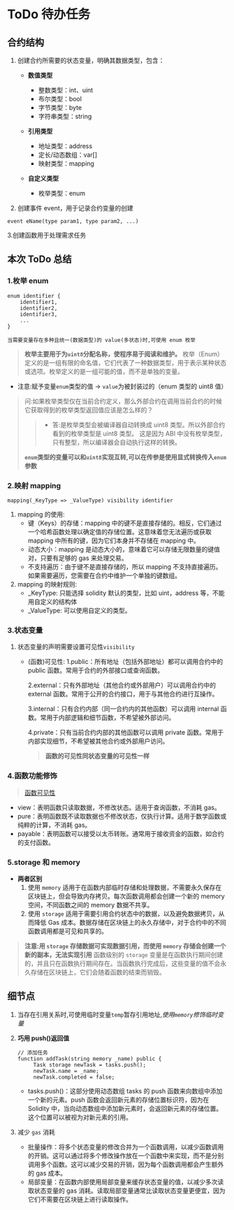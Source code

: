 # ToDo 待办任务

<!-- markdownlint-disable MD047 -->

## 合约结构

1. 创建合约所需要的状态变量，明确其数据类型，包含：

   - **数值类型**

     - 整数类型：int、uint
     - 布尔类型：bool
     - 字节类型：byte
     - 字符串类型：string

   - **引用类型**
     - 地址类型：address
     - 定长/动态数组：var[]
     - 映射类型：mapping
   - **自定义类型**
     - 枚举类型：enum

2. 创建事件 event，用于记录合约变量的创建

```solidity
event eName(type param1, type param2, ...)
```

3.创建函数用于处理需求任务

## 本次 ToDo 总结

### 1.枚举 enum

```solidity
enum identifier {
    identifier1,
    identifier2,
    identifier3,
    ...
}
```

```text
当需要变量存在多种且统一(数据类型)的 value(多状态)时,可使用 enum 枚举
```

> **枚举主要用于为`uint8`分配名称，使程序易于阅读和维护。**
> 枚举（Enum）定义的是一组有限的命名值，它们代表了一种数据类型，用于表示某种状态或选项。枚举定义的是一组可能的值，而不是单独的变量。

- 注意:赋予变量`enum`类型的值 -> `value`为被封装过的（enum 类型的 uint8 值）

> 问:如果枚举类型仅在当前合约定义，那么外部合约在调用当前合约的时候它获取得到的枚举类型返回值应该是怎么样的？
>
> > - 答:是枚举类型会被编译器自动转换成 uint8 类型。所以外部合约看到的枚举类型是 uint8 类型。
> >   这是因为 ABI 中没有枚举类型，只有整型，所以编译器会自动执行这样的转换。
>
> **`enum`类型的变量可以和`uint8`实现互转,可以在传参是使用显式转换传入`enum`参数**

### 2.映射 mapping

```solidity
mapping(_KeyType => _ValueType) visibility identifier
```

1. mapping 的使用:
   - 键（Keys）的存储：mapping 中的键不是直接存储的。相反，它们通过一个哈希函数处理以确定值的存储位置。这意味着您无法遍历或获取 mapping 中所有的键，因为它们本身并不存储在 mapping 中。
   - 动态大小：mapping 是动态大小的，意味着它可以存储无限数量的键值对，只要有足够的 gas 来处理交易。
   - 不支持遍历：由于键不是直接存储的，所以 mapping 不支持直接遍历。如果需要遍历，您需要在合约中维护一个单独的键数组。
2. mapping 的映射规则:
   - \_KeyType: 只能选择 solidity 默认的类型，比如 uint，address 等，不能用自定义的结构体
   - \_ValueType: 可以使用自定义的类型。

### 3.状态变量

1. 状态变量的声明需要设置可见性`visibility`

   - <sapn id="visibility">(函数)可见性</sapn>:
     1.public：所有地址（包括外部地址）都可以调用合约中的 public 函数。常用于合约的外部接口或查询函数。

     2.external：只有外部地址（其他合约或外部用户）可以调用合约中的 external 函数。常用于公开的合约接口，用于与其他合约进行互操作。

     3.internal：只有合约内部（同一合约内的其他函数）可以调用 internal 函数。常用于内部逻辑和细节函数，不希望被外部访问。

     4.private：只有当前合约内部的其他函数可以调用 private 函数。常用于内部实现细节，不希望被其他合约或外部用户访问。

     > **函数的可见性同状态变量的可见性一样**

### 4.函数功能修饰

> [函数可见性](#visibility)

- view：表明函数只读取数据，不修改状态。适用于查询函数，不消耗 gas。
- pure：表明函数既不读取数据也不修改状态，仅执行计算。适用于数学函数或纯粹的计算，不消耗 gas。
- payable：表明函数可以接受以太币转账。通常用于接收资金的函数，如合约的支付函数。

### 5.storage 和 memory

- **两者区别**
  1. 使用 `memory` 适用于在函数内部临时存储和处理数据，不需要永久保存在区块链上，但会导致内存拷贝。每次函数调用都会创建一个新的 memory 空间，不同函数之间的 memory 数据不共享。
  2. 使用 `storage` 适用于需要引用合约状态中的数据，以及避免数据拷贝，从而降低 Gas 成本。数据存储在区块链上的永久存储中，对于合约中的不同函数调用都是可见和共享的。

> **注意:用 `storage` 存储数据可实现数据引用，而使用 `memory` 存储会创建一个新的副本，无法实现引用**
> 函数级别的 `storage` 变量是在函数执行期间创建的，并且只在函数执行期间存在。当函数执行完成后，这些变量的值不会永久存储在区块链上，它们会随着函数的结束而销毁。

## 细节点

1. 当存在引用关系时,可使用临时变量`temp`暂存引用地址,_使用`memory`修饰临时变量_
2. **巧用 push()返回值**

   ```solidity
   // 添加任务
   function addTask(string memory _name) public {
        Task storage newTask = tasks.push();
        newTask.name = _name;
        newTask.completed = false;
   ```

   - tasks.push()：这部分使用动态数组 tasks 的 push 函数来向数组中添加一个新的元素。push 函数会返回新元素的存储位置标识符，因为在 Solidity 中，当向动态数组中添加新元素时，会返回新元素的存储位置。这个位置可以被视为对新元素的引用。

3. 减少 `gas` 消耗
   - 批量操作：将多个状态变量的修改合并为一个函数调用，以减少函数调用的开销。这可以通过将多个修改操作放在一个函数中来实现，而不是分别调用多个函数。这可以减少交易的开销，因为每个函数调用都会产生额外的 gas 成本。
   - 局部变量：在函数内部使用局部变量来缓存状态变量的值，以减少多次读取状态变量的 gas 消耗。读取局部变量通常比读取状态变量更便宜，因为它们不需要在区块链上进行读取操作。
